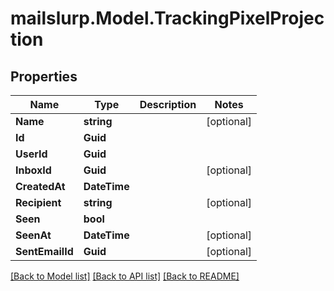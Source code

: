 # mailslurp.Model.TrackingPixelProjection
## Properties

Name | Type | Description | Notes
------------ | ------------- | ------------- | -------------
**Name** | **string** |  | [optional] 
**Id** | **Guid** |  | 
**UserId** | **Guid** |  | 
**InboxId** | **Guid** |  | [optional] 
**CreatedAt** | **DateTime** |  | 
**Recipient** | **string** |  | [optional] 
**Seen** | **bool** |  | 
**SeenAt** | **DateTime** |  | [optional] 
**SentEmailId** | **Guid** |  | [optional] 

[[Back to Model list]](../README#documentation-for-models) [[Back to API list]](../README#documentation-for-api-endpoints) [[Back to README]](../README)


